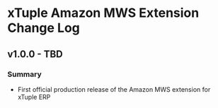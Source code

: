 # xTuple Amazon MWS Extension Change Log

## v1.0.0 - TBD

### Summary

- First official production release of the Amazon MWS extension for xTuple ERP
